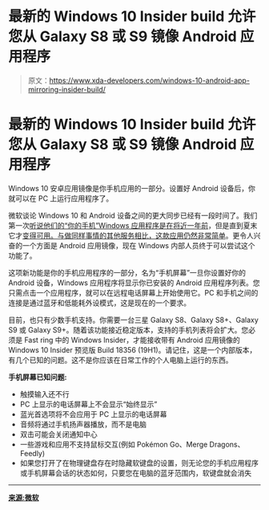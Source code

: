 # 最新的 Windows 10 Insider build 允许您从 Galaxy S8 或 S9 镜像 Android 应用程序

> 原文：<https://www.xda-developers.com/windows-10-android-app-mirroring-insider-build/>

# 最新的 Windows 10 Insider build 允许您从 Galaxy S8 或 S9 镜像 Android 应用程序

Windows 10 安卓应用镜像是你手机应用的一部分。设置好 Android 设备后，你就可以在 PC 上运行应用程序了。

微软谈论 Windows 10 和 Android 设备之间的更大同步已经有一段时间了。我们第一次[听说他们的“你的手机”Windows 应用程序是在将近一年前](https://www.xda-developers.com/microsoft-your-phone-android-windows-10/)，但是直到夏末它才[变得可用。与做同样事情的其他服务相比，这款应用](https://www.xda-developers.com/microsoft-your-phone-android-windows-10-2/)[仍然非常简单](https://www.xda-developers.com/your-phone-app-sms-sync-windows-10-insiders/)。更令人兴奋的一个方面是 Android 应用镜像，现在 Windows 内部人员终于可以尝试这个功能了。

这项新功能是你的手机应用程序的一部分，名为“手机屏幕”一旦你设置好你的 Android 设备，Windows 应用程序将显示你已安装的 Android 应用程序列表。您只需点击一个应用程序，就可以在远程电话屏幕上开始使用它。PC 和手机之间的连接是通过蓝牙和低能耗外设模式，这是现在的一个要求。

目前，也只有少数手机支持。你需要一台三星 Galaxy S8、Galaxy S8+、Galaxy S9 或 Galaxy S9+。随着该功能接近稳定版本，支持的手机列表将会扩大。您必须是 Fast ring 中的 Windows Insider，才能接收带有 Android 应用镜像的 Windows 10 Insider 预览版 Build 18356 (19H1)。请记住，这是一个内部版本，有几个已知的问题。这不是你应该在日常工作的个人电脑上运行的东西。

**手机屏幕已知问题:**

*   触摸输入还不行
*   PC 上显示的电话屏幕上不会显示“始终显示”
*   蓝光首选项将不会应用于 PC 上显示的电话屏幕
*   音频将通过手机扬声器播放，而不是电脑
*   双击可能会关闭通知中心
*   一些游戏和应用不支持鼠标交互(例如 Pokémon Go、Merge Dragons、Feedly)
*   如果您打开了在物理键盘存在时隐藏软键盘的设置，则无论您的手机应用程序或手机屏幕会话的状态如何，只要您在电脑的蓝牙范围内，软键盘就会消失

* * *

[**来源:微软**](https://blogs.windows.com/windowsexperience/2019/03/12/announcing-windows-10-insider-preview-build-18356/#ZuQkB8kTFMiyo4W8.97)
